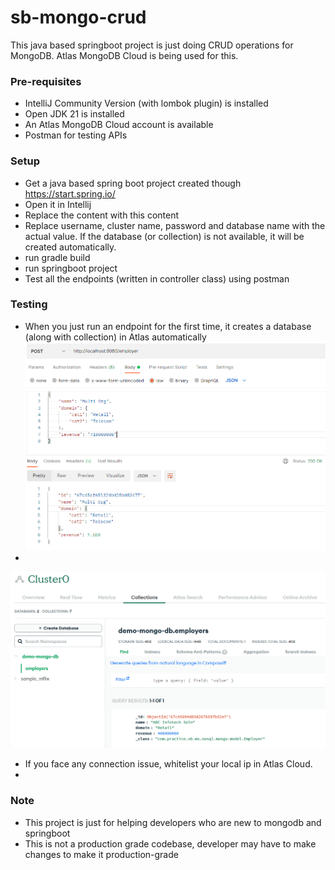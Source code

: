 # sb-mongo-crud
This java based springboot project is just doing CRUD operations for MongoDB. Atlas MongoDB Cloud is being used for this.

### Pre-requisites
- IntelliJ Community Version (with lombok plugin) is installed
- Open JDK 21 is installed
- An Atlas MongoDB Cloud account is available
- Postman for testing APIs

### Setup
- Get a java based spring boot project created though https://start.spring.io/
- Open it in Intellij
- Replace the content with this content
- Replace username, cluster name, password and database name with the actual value. If the database (or collection) is not available, it will be created automatically.
- run gradle build
- run springboot project
- Test all the endpoints (written in controller class) using postman

### Testing
- When you just run an endpoint for the first time, it creates a database (along with collection) in Atlas automatically
![img_4.png](img_4.png)
- 
![img_3.png](img_3.png)

- If you face any connection issue, whitelist your local ip in Atlas Cloud.
- 

### Note
- This project is just for helping developers who are new to mongodb and springboot
- This is not a production grade codebase, developer may have to make changes to make it production-grade
